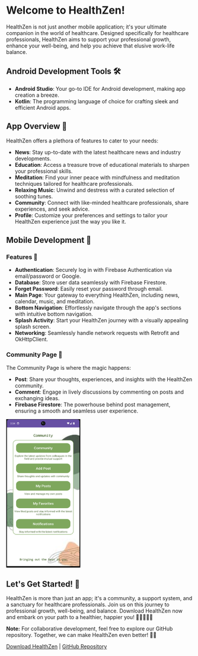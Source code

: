 # Welcome to HealthZen!

HealthZen is not just another mobile application; it's your ultimate companion in the world of healthcare. Designed specifically for healthcare professionals, HealthZen aims to support your professional growth, enhance your well-being, and help you achieve that elusive work-life balance.

## Android Development Tools 🛠️

- **Android Studio**: Your go-to IDE for Android development, making app creation a breeze.
- **Kotlin**: The programming language of choice for crafting sleek and efficient Android apps.

## App Overview 📱

HealthZen offers a plethora of features to cater to your needs:

- **News**: Stay up-to-date with the latest healthcare news and industry developments.
- **Education**: Access a treasure trove of educational materials to sharpen your professional skills.
- **Meditation**: Find your inner peace with mindfulness and meditation techniques tailored for healthcare professionals.
- **Relaxing Music**: Unwind and destress with a curated selection of soothing tunes.
- **Community**: Connect with like-minded healthcare professionals, share experiences, and seek advice.
- **Profile**: Customize your preferences and settings to tailor your HealthZen experience just the way you like it.

## Mobile Development 📱

### Features 🌟

- **Authentication**: Securely log in with Firebase Authentication via email/password or Google.
- **Database**: Store user data seamlessly with Firebase Firestore.
- **Forget Password**: Easily reset your password through email.
- **Main Page**: Your gateway to everything HealthZen, including news, calendar, music, and meditation.
- **Bottom Navigation**: Effortlessly navigate through the app's sections with intuitive bottom navigation.
- **Splash Activity**: Start your HealthZen journey with a visually appealing splash screen.
- **Networking**: Seamlessly handle network requests with Retrofit and OkHttpClient.

### Community Page 👥

The Community Page is where the magic happens:

- **Post**: Share your thoughts, experiences, and insights with the HealthZen community.
- **Comment**: Engage in lively discussions by commenting on posts and exchanging ideas.
- **Firebase Firestore**: The powerhouse behind post management, ensuring a smooth and seamless user experience.
<img src="Screenshots/community.png" alt="Community page" width="200" height="400" />



## Let's Get Started! 🚀

HealthZen is more than just an app; it's a community, a support system, and a sanctuary for healthcare professionals. Join us on this journey to professional growth, well-being, and balance. Download HealthZen now and embark on your path to a healthier, happier you! 🌟👩‍⚕️👨‍⚕️

**Note:** For collaborative development, feel free to explore our GitHub repository. Together, we can make HealthZen even better! 💪🤝

[Download HealthZen](#) | [GitHub Repository](#)
